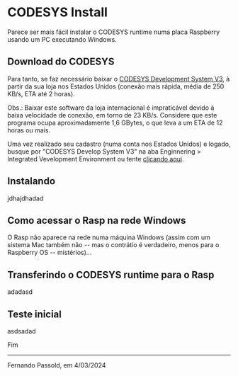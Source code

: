 # CODESYS Install

Parece ser mais fácil instalar o CODESYS runtime numa placa Raspberry usando um PC executando Windows.

## Download do CODESYS

Para tanto, se faz necessário baixar o [CODESYS Development System V3](https://us.store.codesys.com), à partir da sua loja nos Estados Unidos (conexão mais rápida, média de 250 KB/s, ETA até 2 horas). 

Obs.: Baixar este software da loja internacional é impraticável devido à baixa velocidade de conexão, em torno de 23 KB/s. Considere que este programa ocupa aproximadamente 1,6 GBytes, o que leva a um ETA de 12 horas ou mais.

Uma vez realizado seu cadastro (numa conta nos Estados Unidos) e logado, busque por "CODESYS Develop System V3" na aba Enginnering > Integrated Vevelopment Environment ou tente [clicando aqui](https://us.store.codesys.com/codesys.html). 

## Instalando

jdhajdhadad

## Como acessar o Rasp na rede Windows

O Rasp não aparece na rede numa máquina Windows (assim com um sistema Mac também não -- mas o contrátio é verdadeiro, menos para o Raspberry OS -- mistérios)...

## Transferindo o CODESYS runtime para o Rasp

adadasd

## Teste inicial

asdsadad

Fim

---

Fernando Passold, em 4/03/2024

